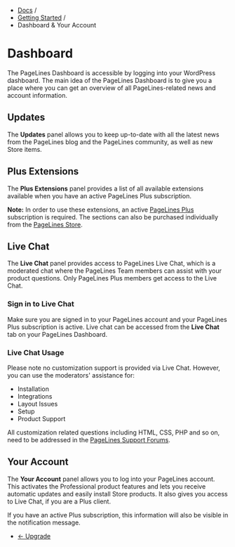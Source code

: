 <div class="row-fluid">
	<div class="span12">
		<ul class="breadcrumb">
  			<li><a href="http://docs.pagelines.com/">Docs</a> <span class="divider">/</span></li>
  			<li><a href="http://docs.pagelines.com/tutorials">Getting Started</a> <span class="divider">/</span></li>
  			<li class="active">Dashboard & Your Account</li>
		</ul>
	</div>
</div>

# Dashboard #

The PageLines Dashboard is accessible by logging into your WordPress dashboard. The main idea of the PageLines Dashboard is to give you a place where you can get an overview of all PageLines-related news and account information.

## Updates ##

The **Updates** panel allows you to keep up-to-date with all the latest news from the PageLines blog and the PageLines community, as well as new Store items.

## Plus Extensions ##

The **Plus Extensions** panel provides a list of all available extensions available when you have an active PageLines Plus subscription.

**Note:** In order to use these extensions, an active [PageLines Plus](http://www.pagelines.com/plus) subscription is required. The sections can also be purchased individually from the [PageLines Store](http://www.pagelines.com/store).

## Live Chat ##

The **Live Chat** panel provides access to PageLines Live Chat, which is a moderated chat where the PageLines Team members can assist with your product questions. Only PageLines Plus members get access to the Live Chat.

### Sign in to Live Chat ###

Make sure you are signed in to your PageLines account and your PageLines Plus subscription is active. Live chat can be accessed from the **Live Chat** tab on your PageLines Dashboard.

### Live Chat Usage ###

Please note no customization support is provided via Live Chat. However, you can use the moderators' assistance for:

* Installation
* Integrations
* Layout Issues
* Setup
* Product Support

All customization related questions including HTML, CSS, PHP and so on, need to be addressed in the [PageLines Support Forums](http://www.pagelines.com/forum).

## Your Account ##

The **Your Account** panel allows you to log into your PageLines account. This activates the Professional product features and lets you receive automatic updates and easily install Store products. It also gives you access to Live Chat, if you are a Plus client.

If you have an active Plus subscription, this information will also be visible in the notification message.

<div class="row-fluid">
	<div class="span12">
		<ul class="pager">
			<li class="pull-left"><a href="http://docs.pagelines.com/getting-started/upgrade">&larr; Upgrade</a></li>
		</ul>
	</div>
</div>